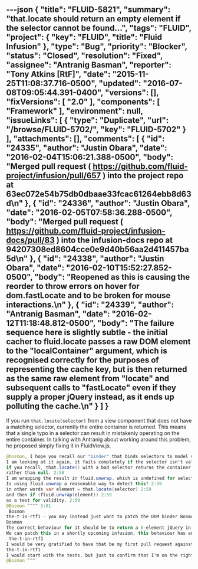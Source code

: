 ---json
{
  "title": "FLUID-5821",
  "summary": "that.locate should return an empty element if the selector cannot be found...",
  "tags": "FLUID",
  "project": {
    "key": "FLUID",
    "title": "Fluid Infusion"
  },
  "type": "Bug",
  "priority": "Blocker",
  "status": "Closed",
  "resolution": "Fixed",
  "assignee": "Antranig Basman",
  "reporter": "Tony Atkins [RtF]",
  "date": "2015-11-25T11:08:37.716-0500",
  "updated": "2016-07-08T09:05:44.391-0400",
  "versions": [],
  "fixVersions": [
    "2.0"
  ],
  "components": [
    "Framework"
  ],
  "environment": null,
  "issueLinks": [
    {
      "type": "Duplicate",
      "url": "/browse/FLUID-5702/",
      "key": "FLUID-5702"
    }
  ],
  "attachments": [],
  "comments": [
    {
      "id": "24335",
      "author": "Justin Obara",
      "date": "2016-02-04T15:06:21.388-0500",
      "body": "Merged pull request ( <https://github.com/fluid-project/infusion/pull/657> ) into the project repo at 63ec072e54b75db0dbaae33fcac61264ebb8d63d\n"
    },
    {
      "id": "24336",
      "author": "Justin Obara",
      "date": "2016-02-05T07:58:36.288-0500",
      "body": "Merged pull request ( <https://github.com/fluid-project/infusion-docs/pull/83> ) into the infusion-docs repo at 94207308ed8604cce0e9d40b56aa2d411457ba5d\n"
    },
    {
      "id": "24338",
      "author": "Justin Obara",
      "date": "2016-02-10T15:52:27.852-0500",
      "body": "Reopened as this is causing the reorder to throw errors on hover for dom.fastLocate and to be broken for mouse interactions.\n"
    },
    {
      "id": "24339",
      "author": "Antranig Basman",
      "date": "2016-02-12T11:18:48.812-0500",
      "body": "The failure sequence here is slightly subtle - the initial cacher to fluid.locate passes a raw DOM element to the \"localContainer\" argument, which is recognised correctly for the purposes of representing the cache key, but is then returned as the same raw element from \"locate\" and subsequent calls to \"fastLocate\" even if they supply a proper jQuery instead, as it ends up polluting the cache.\n"
    }
  ]
}
---
If you run `that.locate(selector)` from a view component that does not have a matching selector, currently the entire container is returned.  This means that a single typo in a selector can result in mistakenly operating on the entire container.  In talking with Antranig about working around this problem, he proposed simply fixing it in FluidView\.js.

```java
@bosmon, I hope you recall our "binder" that binds selectors to model values. the-t-in-rtf1 @ 2:57
I am looking at it again, it fails completely if the selector isn't valid. 2:57
if you recall, that.locate() with a bad selector returns the container. 2:58
rather than null. 2:58
I am wrapping the result in fluid.unwrap, which is undefined for selectors that don't exist and defined for selectors that are. 2:58
Is using fluid.unwrap a reasonable way to detect this? 2:59
in other words var element = that.locate(selector) 2:59
and then if (fluid.unwrap(element)) 2:59
as a test for validity. 2:59
@Bosmon ^^^^ 3:01
 Bosmon
the-t-in-rtf1 - you may instead just want to patch the DOM binder Bosmon @ 3:35	
Bosmon
The correct behaviour for it should be to return a 0-element jQuery in the case the selector matches nothing Bosmon @ 3:35
We can patch this in a shortly upcoming infusion, this behaviour has annoyed us for far too long 3:36
 the-t-in-rtf1
I would be very gratified to have that be my first pull request against infusion. the-t-in-rtf1 @ 3:39	
the-t-in-rtf1
I would start with the tests, but just to confirm that I'm on the right track, I would need to change behavior round about here:  https://github.com/fluid-project/infusion/blob/master/src/framework/core/js/FluidView.js#L170 the-t-in-rtf1 @ 3:47
@Bosmon ^^^
```

        